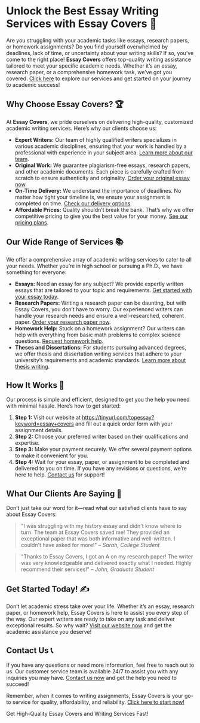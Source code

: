 <h1>Unlock the Best Essay Writing Services with Essay Covers 🚀</h1>

<p>Are you struggling with your academic tasks like essays, research papers, or homework assignments? Do you find yourself overwhelmed by deadlines, lack of time, or uncertainty about your writing skills? If so, you’ve come to the right place! <strong>Essay Covers</strong> offers top-quality writing assistance tailored to meet your specific academic needs. Whether it’s an essay, research paper, or a comprehensive homework task, we’ve got you covered. <a href="https://tinyurl.com/topessay?keyword=essay+covers">Click here</a> to explore our services and get started on your journey to academic success!</p>

<h2>Why Choose Essay Covers? 🏆</h2>

<p>At <strong>Essay Covers</strong>, we pride ourselves on delivering high-quality, customized academic writing services. Here’s why our clients choose us:</p>

<ul>
    <li><strong>Expert Writers:</strong> Our team of highly qualified writers specializes in various academic disciplines, ensuring that your work is handled by a professional with experience in your subject area. <a href="https://tinyurl.com/topessay?keyword=essay+covers">Learn more about our team</a>.</li>
    <li><strong>Original Work:</strong> We guarantee plagiarism-free essays, research papers, and other academic documents. Each piece is carefully crafted from scratch to ensure authenticity and originality. <a href="https://tinyurl.com/topessay?keyword=essay+covers">Order your original essay now</a>.</li>
    <li><strong>On-Time Delivery:</strong> We understand the importance of deadlines. No matter how tight your timeline is, we ensure your assignment is completed on time. <a href="https://tinyurl.com/topessay?keyword=essay+covers">Check our delivery options</a>.</li>
    <li><strong>Affordable Prices:</strong> Quality shouldn’t break the bank. That’s why we offer competitive pricing to give you the best value for your money. <a href="https://tinyurl.com/topessay?keyword=essay+covers">See our pricing plans</a>.</li>
</ul>

<h2>Our Wide Range of Services 📚</h2>

<p>We offer a comprehensive array of academic writing services to cater to all your needs. Whether you’re in high school or pursuing a Ph.D., we have something for everyone:</p>

<ul>
    <li><strong>Essays:</strong> Need an essay for any subject? We provide expertly written essays that are tailored to your topic and requirements. <a href="https://tinyurl.com/topessay?keyword=essay+covers">Get started with your essay today</a>.</li>
    <li><strong>Research Papers:</strong> Writing a research paper can be daunting, but with Essay Covers, you don’t have to worry. Our experienced writers can handle your research needs and ensure a well-researched, coherent paper. <a href="https://tinyurl.com/topessay?keyword=essay+covers">Order your research paper now</a>.</li>
    <li><strong>Homework Help:</strong> Stuck on a homework assignment? Our writers can help with everything from basic math problems to complex science questions. <a href="https://tinyurl.com/topessay?keyword=essay+covers">Request homework help</a>.</li>
    <li><strong>Theses and Dissertations:</strong> For students pursuing advanced degrees, we offer thesis and dissertation writing services that adhere to your university’s requirements and academic standards. <a href="https://tinyurl.com/topessay?keyword=essay+covers">Learn more about thesis writing</a>.</li>
</ul>

<h2>How It Works 🤔</h2>

<p>Our process is simple and efficient, designed to get you the help you need with minimal hassle. Here’s how to get started:</p>

<ol>
    <li><strong>Step 1:</strong> Visit our website at <a href="https://tinyurl.com/topessay?keyword=essay+covers">https://tinyurl.com/topessay?keyword=essay+covers</a> and fill out a quick order form with your assignment details.</li>
    <li><strong>Step 2:</strong> Choose your preferred writer based on their qualifications and expertise.</li>
    <li><strong>Step 3:</strong> Make your payment securely. We offer several payment options to make it convenient for you.</li>
    <li><strong>Step 4:</strong> Wait for your essay, paper, or assignment to be completed and delivered to you on time. If you have any revisions or questions, we’re here to help. <a href="https://tinyurl.com/topessay?keyword=essay+covers">Contact us</a> for support!</li>
</ol>

<h2>What Our Clients Are Saying 💬</h2>

<p>Don’t just take our word for it—read what our satisfied clients have to say about Essay Covers:</p>

<blockquote>
    <p>"I was struggling with my history essay and didn't know where to turn. The team at Essay Covers saved me! They provided an exceptional paper that was both informative and well-written. I couldn't have asked for more!" – <em>Sarah, College Student</em></p>
</blockquote>

<blockquote>
    <p>"Thanks to Essay Covers, I got an A on my research paper! The writer was very knowledgeable and delivered exactly what I needed. Highly recommend their services!" – <em>John, Graduate Student</em></p>
</blockquote>

<h2>Get Started Today! ✍️</h2>

<p>Don’t let academic stress take over your life. Whether it’s an essay, research paper, or homework help, Essay Covers is here to assist you every step of the way. Our expert writers are ready to take on any task and deliver exceptional results. So why wait? <a href="https://tinyurl.com/topessay?keyword=essay+covers">Visit our website now</a> and get the academic assistance you deserve!</p>

<h2>Contact Us 📞</h2>

<p>If you have any questions or need more information, feel free to reach out to us. Our customer service team is available 24/7 to assist you with any inquiries you may have. <a href="https://tinyurl.com/topessay?keyword=essay+covers">Contact us now</a> and get the help you need to succeed!</p>

<p>Remember, when it comes to writing assignments, Essay Covers is your go-to service for quality, affordability, and reliability. <a href="https://tinyurl.com/topessay?keyword=essay+covers">Click here to start now!</a></p>
Get High-Quality Essay Covers and Writing Services Fast!
